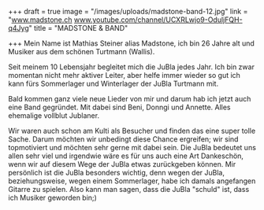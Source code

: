 +++
draft = true
image = "/images/uploads/madstone-band-12.jpg"
link = "www.madstone.ch  www.youtube.com/channel/UCXRLwjo9-OduljFQH-q4Jyg"
title = "MADSTONE & BAND"

+++
Mein Name ist Mathias Steiner alias Madstone, ich bin 26 Jahre alt und Musiker aus dem schönen Turtmann (Wallis).

Seit meinem 10 Lebensjahr begleitet mich die JuBla jedes Jahr. Ich bin zwar momentan nicht mehr aktiver Leiter, aber helfe immer wieder so gut ich kann fürs Sommerlager und Winterlager der JuBla Turtmann mit.

Bald kommen ganz viele neue Lieder von mir und darum hab ich jetzt auch eine Band gegründet. Mit dabei sind Beni, Donngi und Annette. Alles ehemalige vollblut Jublaner.

Wir waren auch schon am Kulti als Besucher und finden das eine super tolle Sache. Darum möchten wir unbedingt diese Chance ergreifen; wir sind topmotiviert und möchten sehr gerne mit dabei sein. Die JuBla bedeutet uns allen sehr viel und irgendwie wäre es für uns auch eine Art Dankeschön, wenn wir auf diesem Wege der JuBla etwas zurückgeben können. Mir persönlich ist die JuBla besonders wichtig, denn wegen der JuBla, beziehungsweise, wegen einem Sommerlager, habe ich damals angefangen Gitarre zu spielen. Also kann man sagen, dass die JuBla "schuld" ist, dass ich Musiker geworden bin;)